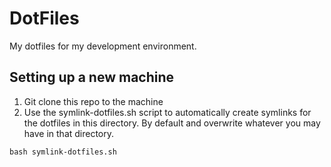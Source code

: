 # DotFiles

My dotfiles for my development environment.

## Setting up a new machine

1. Git clone this repo to the machine
2. Use the symlink-dotfiles.sh script to automatically create symlinks for the dotfiles in this directory. By default and overwrite whatever you may have in that directory.

```
bash symlink-dotfiles.sh
```
